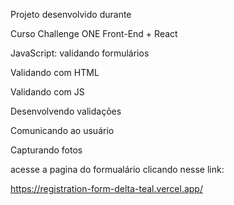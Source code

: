 Projeto desenvolvido durante 

Curso Challenge ONE Front-End + React

JavaScript: validando formulários

Validando com HTML 

Validando com JS

Desenvolvendo validações

Comunicando ao usuário

Capturando fotos



acesse a pagina do formualário clicando nesse link:

https://registration-form-delta-teal.vercel.app/







